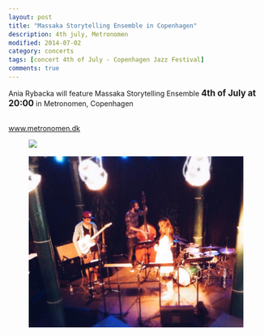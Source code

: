 ```yaml
---
layout: post
title: "Massaka Storytelling Ensemble in Copenhagen"
description: 4th july, Metronomen
modified: 2014-07-02
category: concerts
tags: [concert 4th of July - Copenhagen Jazz Festival]
comments: true
---
```

Ania Rybacka will feature Massaka Storytelling Ensemble <big>**4th of July at 20:00**</big> in Metronomen, Copenhagen<br><br>

<a href="http://metronomen.frederiksberg.dk/">www.metronomen.dk</a>

<figure>
   <img src="http://jazzsoul.pl/images/resized/940x300c1@/images//2013/09/Massaka-Brian.jpg"></a>
</figure>

<figure>
   <img src="/images/Massaka.jpg"></a>
</figure>


